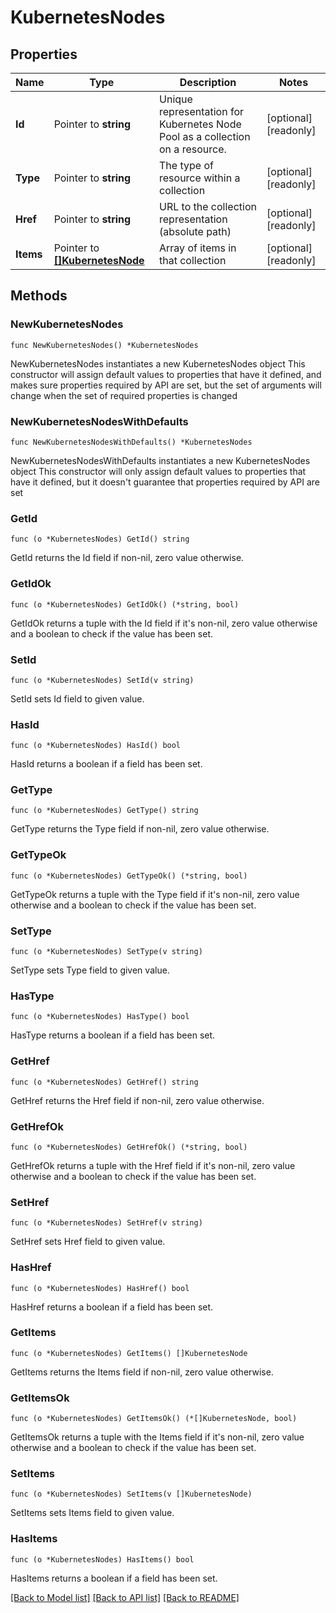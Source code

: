 # KubernetesNodes

## Properties

Name | Type | Description | Notes
------------ | ------------- | ------------- | -------------
**Id** | Pointer to **string** | Unique representation for Kubernetes Node Pool as a collection on a resource. | [optional] [readonly] 
**Type** | Pointer to **string** | The type of resource within a collection | [optional] [readonly] 
**Href** | Pointer to **string** | URL to the collection representation (absolute path) | [optional] [readonly] 
**Items** | Pointer to [**[]KubernetesNode**](KubernetesNode.md) | Array of items in that collection | [optional] [readonly] 

## Methods

### NewKubernetesNodes

`func NewKubernetesNodes() *KubernetesNodes`

NewKubernetesNodes instantiates a new KubernetesNodes object
This constructor will assign default values to properties that have it defined,
and makes sure properties required by API are set, but the set of arguments
will change when the set of required properties is changed

### NewKubernetesNodesWithDefaults

`func NewKubernetesNodesWithDefaults() *KubernetesNodes`

NewKubernetesNodesWithDefaults instantiates a new KubernetesNodes object
This constructor will only assign default values to properties that have it defined,
but it doesn't guarantee that properties required by API are set

### GetId

`func (o *KubernetesNodes) GetId() string`

GetId returns the Id field if non-nil, zero value otherwise.

### GetIdOk

`func (o *KubernetesNodes) GetIdOk() (*string, bool)`

GetIdOk returns a tuple with the Id field if it's non-nil, zero value otherwise
and a boolean to check if the value has been set.

### SetId

`func (o *KubernetesNodes) SetId(v string)`

SetId sets Id field to given value.

### HasId

`func (o *KubernetesNodes) HasId() bool`

HasId returns a boolean if a field has been set.

### GetType

`func (o *KubernetesNodes) GetType() string`

GetType returns the Type field if non-nil, zero value otherwise.

### GetTypeOk

`func (o *KubernetesNodes) GetTypeOk() (*string, bool)`

GetTypeOk returns a tuple with the Type field if it's non-nil, zero value otherwise
and a boolean to check if the value has been set.

### SetType

`func (o *KubernetesNodes) SetType(v string)`

SetType sets Type field to given value.

### HasType

`func (o *KubernetesNodes) HasType() bool`

HasType returns a boolean if a field has been set.

### GetHref

`func (o *KubernetesNodes) GetHref() string`

GetHref returns the Href field if non-nil, zero value otherwise.

### GetHrefOk

`func (o *KubernetesNodes) GetHrefOk() (*string, bool)`

GetHrefOk returns a tuple with the Href field if it's non-nil, zero value otherwise
and a boolean to check if the value has been set.

### SetHref

`func (o *KubernetesNodes) SetHref(v string)`

SetHref sets Href field to given value.

### HasHref

`func (o *KubernetesNodes) HasHref() bool`

HasHref returns a boolean if a field has been set.

### GetItems

`func (o *KubernetesNodes) GetItems() []KubernetesNode`

GetItems returns the Items field if non-nil, zero value otherwise.

### GetItemsOk

`func (o *KubernetesNodes) GetItemsOk() (*[]KubernetesNode, bool)`

GetItemsOk returns a tuple with the Items field if it's non-nil, zero value otherwise
and a boolean to check if the value has been set.

### SetItems

`func (o *KubernetesNodes) SetItems(v []KubernetesNode)`

SetItems sets Items field to given value.

### HasItems

`func (o *KubernetesNodes) HasItems() bool`

HasItems returns a boolean if a field has been set.


[[Back to Model list]](../README.md#documentation-for-models) [[Back to API list]](../README.md#documentation-for-api-endpoints) [[Back to README]](../README.md)


